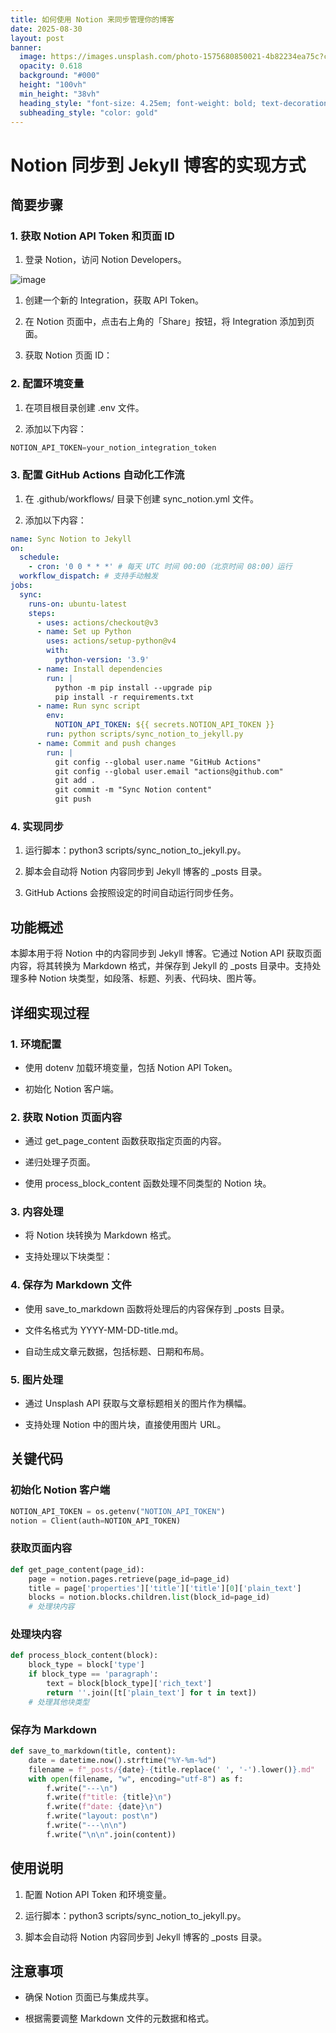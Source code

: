 ```yaml
---
title: 如何使用 Notion 来同步管理你的博客
date: 2025-08-30
layout: post
banner:
  image: https://images.unsplash.com/photo-1575680850021-4b82234ea75c?crop=entropy&cs=tinysrgb&fit=max&fm=jpg&ixid=M3w2OTIwMzJ8MHwxfHJhbmRvbXx8fHx8fHx8fDE3NTY1NDIyNjR8&ixlib=rb-4.1.0&q=80&w=1080
  opacity: 0.618
  background: "#000"
  height: "100vh"
  min_height: "38vh"
  heading_style: "font-size: 4.25em; font-weight: bold; text-decoration: underline"
  subheading_style: "color: gold"
---
```


# Notion 同步到 Jekyll 博客的实现方式

## 简要步骤

### 1. 获取 Notion API Token 和页面 ID

1. 登录 Notion，访问 Notion Developers。

![image](https://prod-files-secure.s3.us-west-2.amazonaws.com/a7a0cc5a-89b9-4cda-8686-1fba0ca52f40/d19c1afe-dea5-4312-9333-786b0ba83054/image.png?X-Amz-Algorithm=AWS4-HMAC-SHA256&X-Amz-Content-Sha256=UNSIGNED-PAYLOAD&X-Amz-Credential=ASIAZI2LB466S442EWNR%2F20250830%2Fus-west-2%2Fs3%2Faws4_request&X-Amz-Date=20250830T082423Z&X-Amz-Expires=3600&X-Amz-Security-Token=IQoJb3JpZ2luX2VjEHgaCXVzLXdlc3QtMiJHMEUCIGR%2BdOrLV7ckZ21It4Gt%2FYs2hojc6gQ7Glf1bd109d2FAiEA5Ej8LA7uk347Va5ufRVzwW2VtqumrFoavVSrdf8%2BOXcqiAQI0f%2F%2F%2F%2F%2F%2F%2F%2F%2F%2FARAAGgw2Mzc0MjMxODM4MDUiDDBaCN%2BjmKykjfeZjircAypL31TcgWOqpq1jcilxYstzx%2FJnf0bEYrvcMjOWL9R2kY5j%2BNzAnH00KgP4wW75MCug7nhunxc3hGo01IL1NHBaSLbTKlW0qrkynobaDbj5pi0GvET5rRjXpDEsqZTNb9Cunso0AwWNsSsKgfs4riW5bx8eVCp3p4bxf1hwcMU7tnc9mzLRO4MMtvA%2FoRy%2FLimH8Fo9g5NgEQ%2FaBsJlFQoUKlAr5qeXl1v%2FbQ7Cmj2ZCM%2F6xkViVEGDOkyxU9mOqDZZF%2F2O%2FNRA6XxHOlJr1yQcV2OdbNZMItBiyVz%2FvOaK3uXKFhY4K3MkEIU1WiRMYk8HVBqemkbxUv%2B7pui3IIRtrgOGK3bJ0qQ3I93GNfRe5u5IUb0N4zVG%2BSB8dtZwlDQjs7v1XOovZs5NfhpR7zeZXB9xNusMTkWIYqPN%2B%2BZqt91s%2Fy9OzjF52wD49Vu09lJMkWCSAcxotjlVnogbClbMUlAscjSNU3lPgkt50NMjzTndRysFkBRqCs5Xb%2FQPk82VEKOiJ0X9SSjp%2FIe0AL%2FzCVGtnLFN%2BGZri8iQrCdfKLZ4XK4VzJ6dEheSYv8aulJNy%2B48E56Lr2YM3krlV2BsiOjso%2FUgtHo0mntXi219CxbI1%2BZIv613921eMN%2FkysUGOqUB5DgB%2B0amTyffrFkhgd6stRKeEB1F%2BwimE5qlMNVrBJ2gdaXIiG9sLn4Y1VqPms9wivUUbljDslgRXIg%2FW%2FUNp24hcwf1IVqqrhLAIkKYDpt3dby3YOyMvtRAlvHz8%2BqBdO7mwb2baTk21qh4daxyflW3KCY08pLDwh1BvIcbSpoSGF9uyjsKBBB7v%2B%2FWz%2F0aaadd7GgnqnLITcMXEh6yequvtFQL&X-Amz-Signature=07f3b9cfcfa5f6307b19a9dc78d3d5d0936b204237c9064710f0c1acfc07c4c6&X-Amz-SignedHeaders=host&x-amz-checksum-mode=ENABLED&x-id=GetObject)

1. 创建一个新的 Integration，获取 API Token。

1. 在 Notion 页面中，点击右上角的「Share」按钮，将 Integration 添加到页面。

1. 获取 Notion 页面 ID：


### 2. 配置环境变量

1. 在项目根目录创建 .env 文件。

1. 添加以下内容：

```javascript
NOTION_API_TOKEN=your_notion_integration_token
```

### 3. 配置 GitHub Actions 自动化工作流

1. 在 .github/workflows/ 目录下创建 sync_notion.yml 文件。

1. 添加以下内容：

```yaml
name: Sync Notion to Jekyll
on:
  schedule:
    - cron: '0 0 * * *' # 每天 UTC 时间 00:00（北京时间 08:00）运行
  workflow_dispatch: # 支持手动触发
jobs:
  sync:
    runs-on: ubuntu-latest
    steps:
      - uses: actions/checkout@v3
      - name: Set up Python
        uses: actions/setup-python@v4
        with:
          python-version: '3.9'
      - name: Install dependencies
        run: |
          python -m pip install --upgrade pip
          pip install -r requirements.txt
      - name: Run sync script
        env:
          NOTION_API_TOKEN: ${{ secrets.NOTION_API_TOKEN }}
        run: python scripts/sync_notion_to_jekyll.py
      - name: Commit and push changes
        run: |
          git config --global user.name "GitHub Actions"
          git config --global user.email "actions@github.com"
          git add .
          git commit -m "Sync Notion content"
          git push
```

### 4. 实现同步

1. 运行脚本：python3 scripts/sync_notion_to_jekyll.py。

1. 脚本会自动将 Notion 内容同步到 Jekyll 博客的 _posts 目录。

1. GitHub Actions 会按照设定的时间自动运行同步任务。

## 功能概述

本脚本用于将 Notion 中的内容同步到 Jekyll 博客。它通过 Notion API 获取页面内容，将其转换为 Markdown 格式，并保存到 Jekyll 的 _posts 目录中。支持处理多种 Notion 块类型，如段落、标题、列表、代码块、图片等。

## 详细实现过程

### 1. 环境配置

- 使用 dotenv 加载环境变量，包括 Notion API Token。

- 初始化 Notion 客户端。

### 2. 获取 Notion 页面内容

- 通过 get_page_content 函数获取指定页面的内容。

- 递归处理子页面。

- 使用 process_block_content 函数处理不同类型的 Notion 块。

### 3. 内容处理

- 将 Notion 块转换为 Markdown 格式。

- 支持处理以下块类型：


### 4. 保存为 Markdown 文件

- 使用 save_to_markdown 函数将处理后的内容保存到 _posts 目录。

- 文件名格式为 YYYY-MM-DD-title.md。

- 自动生成文章元数据，包括标题、日期和布局。

### 5. 图片处理

- 通过 Unsplash API 获取与文章标题相关的图片作为横幅。

- 支持处理 Notion 中的图片块，直接使用图片 URL。

## 关键代码

### 初始化 Notion 客户端

```python
NOTION_API_TOKEN = os.getenv("NOTION_API_TOKEN")
notion = Client(auth=NOTION_API_TOKEN)
```

### 获取页面内容

```python
def get_page_content(page_id):
    page = notion.pages.retrieve(page_id=page_id)
    title = page['properties']['title']['title'][0]['plain_text']
    blocks = notion.blocks.children.list(block_id=page_id)
    # 处理块内容
```

### 处理块内容

```python
def process_block_content(block):
    block_type = block['type']
    if block_type == 'paragraph':
        text = block[block_type]['rich_text']
        return ''.join([t['plain_text'] for t in text])
    # 处理其他块类型
```

### 保存为 Markdown

```python
def save_to_markdown(title, content):
    date = datetime.now().strftime("%Y-%m-%d")
    filename = f"_posts/{date}-{title.replace(' ', '-').lower()}.md"
    with open(filename, "w", encoding="utf-8") as f:
        f.write("---\n")
        f.write(f"title: {title}\n")
        f.write(f"date: {date}\n")
        f.write("layout: post\n")
        f.write("---\n\n")
        f.write("\n\n".join(content))
```

## 使用说明

1. 配置 Notion API Token 和环境变量。

1. 运行脚本：python3 scripts/sync_notion_to_jekyll.py。

1. 脚本会自动将 Notion 内容同步到 Jekyll 博客的 _posts 目录。

## 注意事项

- 确保 Notion 页面已与集成共享。

- 根据需要调整 Markdown 文件的元数据和格式。